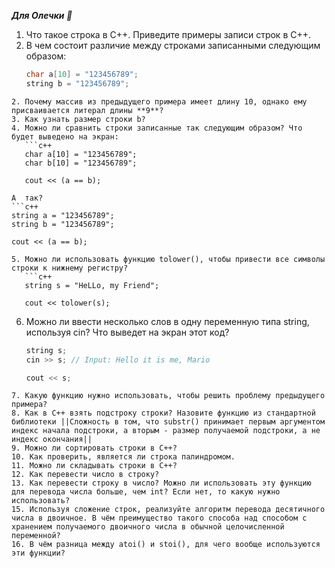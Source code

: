 ***Для Олечки 💖***

1. Что такое строка в C++. Приведите примеры записи строк в C++.
2. В чем состоит различие между строками записанными следующим образом:
   ```c++
   char a[10] = "123456789";
   string b = "123456789";
```
2. Почему массив из предыдущего примера имеет длину 10, однако ему присваивается литерал длины **9**?
3. Как узнать размер строки b?
4. Можно ли сравнить строки записанные так следующим образом? Что будет выведено на экран:
   ```c++
   char a[10] = "123456789";
   char b[10] = "123456789";
   
   cout << (a == b);
```
	А  так?
	```c++
	string a = "123456789";
	string b = "123456789";

	cout << (a == b);
```
5. Можно ли использовать функцию tolower(), чтобы привести все символы строки к нижнему регистру?
   ```c++
   string s = "HeLLo, my Friend";
   
   cout << tolower(s);
```
6. Можно ли ввести несколько слов в одну переменную типа string, используя cin? Что выведет на экран этот код?
   ```c++
   string s;
   cin >> s; // Input: Hello it is me, Mario
   
   cout << s;
```
7. Какую функцию нужно использовать, чтобы решить проблему предыдущего примера?
8. Как в C++ взять подстроку строки? Назовите функцию из стандартной библиотеки ||Сложность в том, что substr() принимает первым аргументом индекс начала подстроки, а вторым - размер получаемой подстроки, а не индекс окончания||
9. Можно ли сортировать строки в C++?
10. Как проверить, является ли строка палиндромом.
11. Можно ли складывать строки в C++?
12. Как перевести число в строку?
13. Как перевести строку в число? Можно ли использовать эту функцию для перевода числа больше, чем int? Если нет, то какую нужно использовать?
15. Используя сложение строк, реализуйте алгоритм перевода десятичного числа в двоичное. В чём преимущество такого способа над способом с хранением получаемого двоичного числа в обычной целочисленной переменной?
16. В чём разница между atoi() и stoi(), для чего вообще используются эти функции?